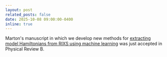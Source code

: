 ```yaml
---
layout: post
related_posts: false
date: 2025-10-08 09:00:00-0400
inline: true
---
```


Marton's manuscript in which we develop new methods for [extracting model Hamiltonians from RIXS using machine learning](/preprints/#lajer2025hamiltonian) was just accepted in Physical Review B.
